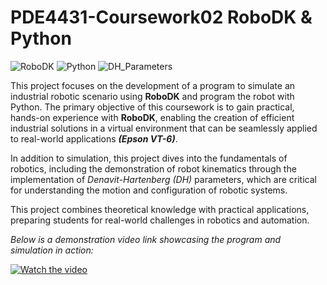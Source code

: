 # PDE4431-Coursework02 RoboDK & Python

![RoboDK](https://img.shields.io/badge/Tool-RoboDK-green)
![Python](https://img.shields.io/badge/Language-Python-blue)
![DH_Parameters](https://img.shields.io/badge/Kinematics-DH_Parameters-red)


This project focuses on the development of a program to simulate an industrial robotic scenario using **RoboDK** and program the robot with Python. The primary objective of this coursework is to gain practical, hands-on experience with **RoboDK**, enabling the creation of efficient industrial solutions in a virtual environment that can be seamlessly applied to real-world applications ***(Epson VT-6)***.

In addition to simulation, this project dives into the fundamentals of robotics, including the demonstration of robot kinematics through the implementation of *Denavit-Hartenberg (DH)* parameters, which are critical for understanding the motion and configuration of robotic systems.

This project combines theoretical knowledge with practical applications, preparing students for real-world challenges in robotics and automation.

*Below is a demonstration video link showcasing the program and simulation in action:*

[![Watch the video](https://img.youtube.com/vi/LfH7_t3d8jA/hqdefault.jpg)](https://www.youtube.com/watch?v=LfH7_t3d8jA)
